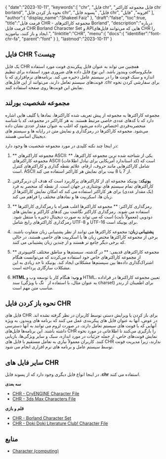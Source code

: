 {
   "date":"2023-10-11",
   "keywords":[
"chr",
"فایل chr",
"فایل مجموعه کاراکتر chr borland",
"نحوه باز کردن فایل chr",
"فایل",
"پسوند فایل chr",
"افزونه",
"فایل"
],
   "author":{
      "display_name":"Shakeel Faiz"
},
   "draft":"false",
   "toc":true,
   "title":"فرمت فایل CHR - مجموعه کاراکترهای Borland",
   "description":"درباره فرمت فایل CHR Borland Character Set و APIهایی که می‌توانند فایل‌های CHR را ایجاد و باز کنند، بیاموزید.",
   "linktitle":"CHR",
   "menu":{
      "docs":{
         "identifier":"font-chr-fa",
         "parent":"font"
}
},
   "lastmod":"2023-10-11"
}

## فایل CHR چیست؟

یک فایل CHR همچنین می تواند به عنوان فایل پیکربندی فونت مورد استفاده مایکروسافت ویندوز باشد. این نوع فایل داده های ضروری مورد استفاده برای تنظیم اندازه و سبک فونت ها را در سیستم عامل ذخیره می کند. برنامه‌های نرم‌افزاری که با فونت‌های سیستم تعامل دارند، می‌توانند از این فایل‌های .chr برای سفارشی کردن نحوه نمایش این فونت‌ها روی صفحه استفاده کنند.

## مجموعه شخصیت بورلند

مجموعه کاراکترها به مجموعه از پیش تعریف شده کاراکترها، نمادها یا گلیف هایی اشاره دارد که با کدهای عددی خاصی مرتبط هستند. به هر کاراکتر در مجموعه، کد یا شناسه منحصربه‌فردی اختصاص داده می‌شود که اغلب به عنوان مقدار عددی نشان داده می‌شود. مجموعه کاراکترها در رمزگذاری و نمایش متن در رایانه ها و سیستم های دیجیتال اساسی هستند.

در اینجا چند نکته کلیدی در مورد مجموعه شخصیت ها وجود دارد:

1.  ** مجموعه کاراکترهای ASCII: ** یکی از شناخته شده ترین مجموعه کاراکترها، مجموعه کاراکترهای ASCII (کد استاندارد آمریکایی برای تبادل اطلاعات) است که شامل کاراکترهایی مانند حروف، ارقام، علائم نقطه گذاری و کاراکترهای کنترل است. ASCII از 7 یا 8 بیت برای نمایش هر کاراکتر استفاده می کند.
    
2.  **یونیکد:** یونیکد مجموعه ای از کاراکترهای پرکاربرد است که هدف آن دربرگرفتن کاراکترهای تمام سیستم های نوشتاری در جهان است. از نقطه کد منحصر به فرد (یک مقدار عددی) برای هر کاراکتر استفاده می کند که امکان نمایش کاراکترها از زبان ها، اسکریپت ها و نمادهای مختلف را فراهم می کند.
    
3.  ** رمزگذاری کاراکتر: ** مجموعه کاراکترها اغلب همراه با رمزگذاری کاراکترها استفاده می شوند. رمزگذاری کاراکتر نگاشت بین کدهای کاراکتر و نمایش های دودویی (معمولاً بایت) است که می تواند به صورت دیجیتال ذخیره یا منتقل شود. رمزگذاری کاراکترهای رایج شامل UTF-8 و UTF-16 برای یونیکد است.
    
4.  **پشتیبانی زبان:** مجموعه کاراکترها می توانند از نظر پشتیبانی زبان متفاوت باشند. برخی از مجموعه کاراکترها مختص زبان ها یا اسکریپت های خاصی هستند، در حالی که برخی دیگر جامع تر هستند و از چندین زبان پشتیبانی می کنند.
    
5.  ** مجموعه کاراکترهای قدیمی: ** در گذشته، سیستم‌ها و مناطق مختلف کامپیوتری از مجموعه کاراکترهای خاص خود استفاده می‌کردند که می‌توانست هنگام اشتراک‌گذاری داده‌ها بین سیستم‌ها مشکلاتی ایجاد کند. یونیکد تا حد زیادی به این مشکلات سازگاری پرداخته است.
    
6.  **HTML و وب:** هنگام کار با توسعه وب و HTML، تعیین مجموعه کاراکترها در فراداده سند (به عنوان مثال، با استفاده از `<meta> تگ با ویژگی charset) برای اطمینان از رندر مناسب متن مهم است.

## نحوه باز کردن فایل CHR

فایل های CHR برای باز کردن یا ویرایش دستی توسط کاربران در نظر گرفته نشده اند. در عوض، آنها به عنوان فایل های پیکربندی عمل می کنند که برنامه های ویندوز، به ویژه آنهایی که با فونت های سیستم تعامل دارند، در صورت لزوم می توانند به آنها دسترسی داشته باشند. این برنامه‌ها فایل‌های CHR را بارگیری می‌کنند تا اطلاعاتی در مورد نحوه نمایش فونت‌های خاص، از جمله جزئیات در مورد اندازه، سبک و سایر ویژگی‌ها، بازیابی کنند. کاربران معمولاً نیازی به تعامل مستقیم با فایل های CHR ندارند، زیرا مدیریت فونت توسط سیستم عامل و برنامه های نرم افزاری انجام می شود.

## سایر فایل های CHR

در اینجا انواع فایل دیگری وجود دارد که از پسوند فایل **.chr** استفاده می کنند.

**سه بعدی**
- [CHR - CryENGINE Character File](/3d/chr-cryengine/)
- [CHR - 3ds Max Characters File](/3d/chr-3ds/)

**قلم و بازی**
- [CHR - Borland Character Set](/font/chr/)
- [CHR - Doki Doki Literature Club! Character File](/game/chr-doki/)

## منابع
- [Character (computing)](https://en.wikipedia.org/wiki/Character_(computing))

